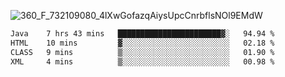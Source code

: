 ![360_F_732109080_4lXwGofazqAiysUpcCnrbflsNOl9EMdW](https://github.com/user-attachments/assets/e39d4b74-87d6-4547-a0e5-a6fb31b55e4c)

 <!--START_SECTION:waka-->

```txt
Java    7 hrs 43 mins   ███████████████████████▓░   94.94 %
HTML    10 mins         ▓░░░░░░░░░░░░░░░░░░░░░░░░   02.18 %
CLASS   9 mins          ▒░░░░░░░░░░░░░░░░░░░░░░░░   01.90 %
XML     4 mins          ▒░░░░░░░░░░░░░░░░░░░░░░░░   00.98 %
```

<!--END_SECTION:waka-->
